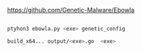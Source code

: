 https://github.com/Genetic-Malware/Ebowla

```bash

ptyhon3 ebowla.py <exe> genetic_config

build_x64... output/<exe>.go  <exe>

```

